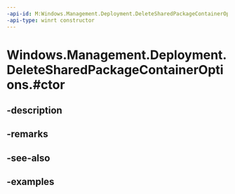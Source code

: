 ```yaml
---
-api-id: M:Windows.Management.Deployment.DeleteSharedPackageContainerOptions.#ctor
-api-type: winrt constructor
---
```


# Windows.Management.Deployment.DeleteSharedPackageContainerOptions.#ctor

<!--
public DeleteSharedPackageContainerOptions ();
-->


## -description

## -remarks

## -see-also

## -examples


